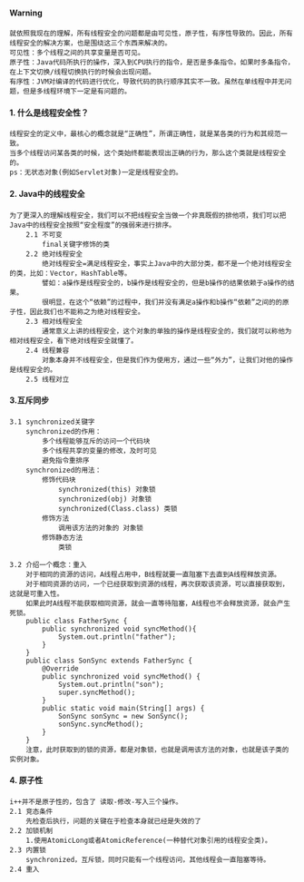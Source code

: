 #### Warning
	就依照我现在的理解，所有线程安全的问题都是由可见性，原子性，有序性导致的。因此，所有线程安全的解决方案，也是围绕这三个东西来解决的。
	可见性：多个线程之间的共享变量是否可见。
	原子性：Java代码所执行的操作，深入到CPU执行的指令，是否是多条指令。如果时多条指令，在上下文切换/线程切换执行的时候会出现问题。
	有序性：JVM对编译的代码进行优化，导致代码的执行顺序其实不一致。虽然在单线程中并无问题，但是多线程环境下一定是有问题的。

#### 1. 什么是线程安全性？
	线程安全的定义中，最核心的概念就是“正确性”，所谓正确性，就是某各类的行为和其规范一致。
	当多个线程访问某各类的时候，这个类始终都能表现出正确的行为，那么这个类就是线程安全的。
	ps：无状态对象(例如Servlet对象)一定是线程安全的。

#### 2. Java中的线程安全
	为了更深入的理解线程安全，我们可以不把线程安全当做一个非真既假的排他项，我们可以把Java中的线程安全按照“安全程度”的强弱来进行排序。
		2.1 不可变
			final关键字修饰的类
		2.2 绝对线程安全
			绝对线程安全=满足线程安全，事实上Java中的大部分类，都不是一个绝对线程安全的类，比如：Vector，HashTable等。
			譬如：a操作是线程安全的，b操作是线程安全的，但是b操作的结果依赖于a操作的结果。	
			很明显，在这个“依赖”的过程中，我们并没有满足a操作和b操作“依赖”之间的的原子性，因此我们也不能称之为绝对线程安全。
		2.3 相对线程安全
			通常意义上讲的线程安全，这个对象的单独的操作是线程安全的，我们就可以称他为相对线程安全，看下绝对线程安全就懂了。
		2.4 线程兼容
			对象本身并不线程安全，但是我们作为使用方，通过一些“外力”，让我们对他的操作是线程安全的。
		2.5 线程对立

#### 3.互斥同步
	3.1 synchronized关键字
		synchronized的作用：
			多个线程能够互斥的访问一个代码块
			多个线程共享的变量的修改，及时可见
			避免指令重排序
		synchronized的用法：
			修饰代码块
				synchronized(this) 对象锁
				synchronized(obj) 对象锁
				synchronized(Class.class) 类锁
			修饰方法
				调用该方法的对象的 对象锁 
			修饰静态方法
				类锁

	3.2 介绍一个概念：重入
		对于相同的资源的访问，A线程占用中，B线程就要一直阻塞下去直到A线程释放资源。
		对于相同资源的访问，一个已经获取到资源的线程，再次获取该资源，可以直接获取到，这就是可重入性。
		如果此时A线程不能获取相同资源，就会一直等待阻塞，A线程也不会释放资源，就会产生死锁。
		public class FatherSync {
			public synchronized void syncMethod(){
				System.out.println("father");
			}
		}
		public class SonSync extends FatherSync {
			@Override
			public synchronized void syncMethod() {
				System.out.println("son");
				super.syncMethod();
			}
			public static void main(String[] args) {
				SonSync sonSync = new SonSync();
				sonSync.syncMethod();
			}
		}
		注意，此时获取到的锁的资源，都是对象锁，也就是调用该方法的对象，也就是该子类的实例对象。

#### 4. 原子性
	i++并不是原子性的，包含了 读取-修改-写入三个操作。
	2.1 竞态条件
		先检查后执行，问题的关键在于检查本身就已经是失效的了
	2.2 加锁机制
		1.使用AtomicLong或者AtomicReference(一种替代对象引用的线程安全类)。
	2.3 内置锁
		synchronized，互斥锁，同时只能有一个线程访问，其他线程会一直阻塞等待。
	2.4 重入

